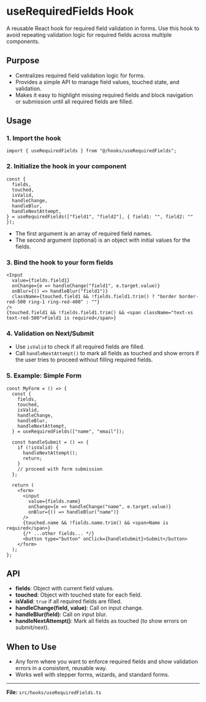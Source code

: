 # useRequiredFields Hook

A reusable React hook for required field validation in forms. Use this hook to avoid repeating validation logic for required fields across multiple components.

## Purpose

- Centralizes required field validation logic for forms.
- Provides a simple API to manage field values, touched state, and validation.
- Makes it easy to highlight missing required fields and block navigation or submission until all required fields are filled.

## Usage

### 1. Import the hook
```tsx
import { useRequiredFields } from "@/hooks/useRequiredFields";
```

### 2. Initialize the hook in your component
```tsx
const {
  fields,
  touched,
  isValid,
  handleChange,
  handleBlur,
  handleNextAttempt,
} = useRequiredFields(["field1", "field2"], { field1: "", field2: "" });
```
- The first argument is an array of required field names.
- The second argument (optional) is an object with initial values for the fields.

### 3. Bind the hook to your form fields
```tsx
<Input
  value={fields.field1}
  onChange={e => handleChange("field1", e.target.value)}
  onBlur={() => handleBlur("field1")}
  className={touched.field1 && !fields.field1.trim() ? "border border-red-500 ring-1 ring-red-400" : ""}
/>
{touched.field1 && !fields.field1.trim() && <span className="text-xs text-red-500">Field1 is required</span>}
```

### 4. Validation on Next/Submit
- Use `isValid` to check if all required fields are filled.
- Call `handleNextAttempt()` to mark all fields as touched and show errors if the user tries to proceed without filling required fields.

### 5. Example: Simple Form
```tsx
const MyForm = () => {
  const {
    fields,
    touched,
    isValid,
    handleChange,
    handleBlur,
    handleNextAttempt,
  } = useRequiredFields(["name", "email"]);

  const handleSubmit = () => {
    if (!isValid) {
      handleNextAttempt();
      return;
    }
    // proceed with form submission
  };

  return (
    <form>
      <input
        value={fields.name}
        onChange={e => handleChange("name", e.target.value)}
        onBlur={() => handleBlur("name")}
      />
      {touched.name && !fields.name.trim() && <span>Name is required</span>}
      {/* ...other fields... */}
      <button type="button" onClick={handleSubmit}>Submit</button>
    </form>
  );
};
```

## API
- **fields**: Object with current field values.
- **touched**: Object with touched state for each field.
- **isValid**: `true` if all required fields are filled.
- **handleChange(field, value)**: Call on input change.
- **handleBlur(field)**: Call on input blur.
- **handleNextAttempt()**: Mark all fields as touched (to show errors on submit/next).

## When to Use
- Any form where you want to enforce required fields and show validation errors in a consistent, reusable way.
- Works well with stepper forms, wizards, and standard forms.

---

**File:** `src/hooks/useRequiredFields.ts`
